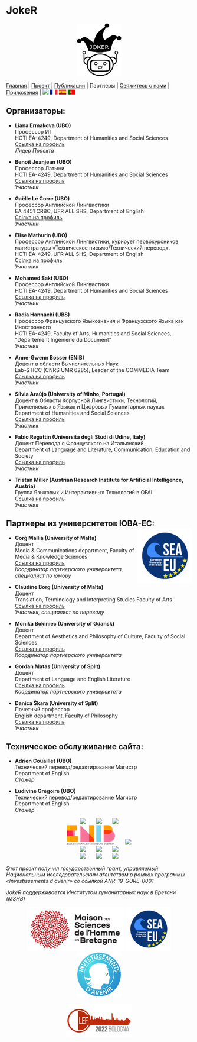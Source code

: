 # JokeR
<p align="center">
  <img src="../img/Joker.png" width="120" height="142">
</p>

[Главная](index) | [Проект](project) | [Публикации](publications) | Партнеры | [Свяжитесь с нами](contact) | [Приложения](tools) | [<img src="../img/drapeau EN.png" width="20">](https://lepocci.github.io/joker-/EN/index) [<img src="../img/drapeau FR.png" width="20">](https://lepocci.github.io/joker-/FR/index)  [<img src="../img/drapeau ES.png" width="20">](https://lepocci.github.io/joker-/EN/index)  [<img src="../img/drapeau PT.png" width="20">](https://lepocci.github.io/joker-/EN/index) 
<br>

## Организаторы: 
* **Liana Ermakova (UBO)**
<br>Профессор ИТ
<br>HCTI EA-4249, Department of Humanities and Social Sciences
<br>[Ссылка на профиль](https://www.univ-brest.fr/hcti/menu/Membres/Enseignants-chercheurs/Ermakova--Liana)
<br>*Лидер Проекта*

* **Benoît Jeanjean (UBO)**
<br>Профессор Латыни
<br>HCTI EA-4249, Department of Humanities and Social Sciences
<br>[Ссылка на профиль](https://www.univ-brest.fr/hcti/menu/Membres/Enseignants-chercheurs/Jeanjean__Benoit)
<br>*Участник*

* **Gaëlle Le Corre (UBO)** 
<br>Профессор Английской Лингвистики
<br>EA 4451 CRBC, UFR ALL SHS, Department of English
<br>[Ссілка на профиль](https://www.univ-brest.fr/crbc/menu/Membres+du+laboratoire/Enseignants-chercheurs/Ga-lle-Le-Corre)
<br>*Участник*

* **Élise Mathurin (UBO)**
<br>Профессор Английской Лингвистики, курирует первокурсников магистратуры «Техническое письмо/Технический перевод».
<br>HCTI EA-4249, UFR ALL SHS, Department of English
<br>[Ссілка на профиль](https://www.univ-brest.fr/hcti/menu/Membres/Enseignants-chercheurs/Mathurin--Elise)
<br>*Участник*

* **Mohamed Saki (UBO)**
<br>Профессор Английской Лингвистики
<br>HCTI EA-4249, Department of Humanities and Social Sciences
<br>[Ссылка на профиль](https://www.univ-brest.fr/hcti/menu/Membres/Enseignants-chercheurs/Saki--Mohamed)
<br>*Участник*

* **Radia Hannachi (UBS)** 
<br>Профессор Французского Языкознания и Французского Языка как Иностранного
<br>HCTI EA-4249, Faculty of Arts, Humanities and Social Sciences, "Département Ingénierie du Document"
<br>*Участник*

* **Anne-Gwenn Bosser (ENIB)**
<br>Доцент в области Вычислительных Наук
<br>Lab-STICC (CNRS UMR 6285), Leader of the COMMEDIA Team
<br>[Ссылка на профиль](https://labsticc.fr/en/directory/bosser-anne-gwenn)
<br>*Участник*

* **Sílvia Araújo (University of Minho, Portugal)**
<br>Доцент в Области Корпусной Лингвистики, Технологий, Применяемых в Языках и Цифровых Гуманитарных науках
<br>Department of Humanities and Social Sciences
<br>[Ссылка на профиль](http://cehum.ilch.uminho.pt/researchers/25)
<br>*Участник*

* **Fabio Regattin (Università degli Studi di Udine, Italy)** 
<br>Доцент Перевода с Французского на Итальянский
<br>Department of Language and Literature, Communication, Education and Society
<br>[Ссылка на профиль](https://people.uniud.it/page/fabio.regattin)
<br>*Участник*

* **Tristan Miller (Austrian Research Institute for Artificial Intelligence, Austria)**
<br>Группа Языковых и Интерактивных Технологий в OFAI
<br>[Ссылка на профиль](https://logological.org/) 
<br>*Участник*

## Партнеры из университетов ЮВА-ЕС: <img align="right" width="150" height="150" src="../img/SEA-EU.png">

* **Ġorġ Mallia (University of Malta)**
<br>Доцент
<br>Media & Communications department, Faculty of Media & Knowledge Sciences
<br>[Ссылка на профиль](https://www.um.edu.mt/profile/gorgmallia)
<br>*Координатор партнерского университета, специалист по юмору*

* **Claudine Borg (University of Malta)**
<br>Доцент
<br>Translation, Terminology and Interpreting Studies Faculty of Arts
<br>[Ссылка на профиль](https://www.um.edu.mt/profile/claudineborg)
<br>*Участник, специалист по переводу*

* **Monika Bokiniec (University of Gdansk)** 
<br>Доцент
<br>Department of Aesthetics and Philosophy of Culture, Faculty of Social Sciences
<br>[Ссылка на профиль](https://ug.edu.pl/pracownik/413/monika_bokiniec)
<br>*Координатор партнерского университета*

* **Gordan Matas (University of Split)**
<br>Доцент
<br>Department of Language and English Literature
<br>[Ссылка на профиль](https://www.ffst.unist.hr/gordan.matas)
<br>*Координатор партнерского университета*


* **Danica Škara (University of Split)**
<br>Почетный профессор
<br>English department, Faculty of Philosophy
<br>[Ссылка на профиль](https://www.researchgate.net/profile/Danica-Skara)
<br>*Участник*


## Техническое обслуживание сайта:
* **Adrien Couaillet (UBO)**
<br>Технический перевод/редактирование Магистр
<br>Department of English
<br>*Стажер*

* **Ludivine Grégoire (UBO)**
<br>Технический перевод/редактирование Магистр
<br>Department of English
<br>*Стажер*

<p align="center">
<img src="../img/UBO.png" width="150">  <img src="../img/UBS.png" width="150">  <img src="../img/CRBC.png" width="150">
<br><img src="../img/ENIB.png" width="130">  <img src="../img/Cehum.png" width="180">
<br><img src="../img/Università - Malta.png" width="200">  <img src="../img/University of Split.png" width="100">  <img src="../img/Università - UDINE.png" width="230">
<br><img src="../img/University of Gdansk.png" width="120">  <img src="../img/HCTI.png" width="80">  <img src="../img/OFAI.png" width="90">
</p>

<p>
<em>Этот проект получил государственный грант, управляемый Национальным исследовательским агентством в рамках программы «Investissements d'avenir» со ссылкой ANR-19-GURE-0001</em>
</p>
<p>
<em>JokeR поддерживается Институтом гуманитарных наук в Бретани (MSHB)</em>
</p>
<div align="center">
  <a href="https://www.mshb.fr"><img src="../img/MSHB.jpg" height="120"></a>
  <a href="https://sea-eu.org/?lang=fr"><img src="../img/SEA-EU.png" height="120"></a>
  <a href="https://www.gouvernement.fr/le-programme-d-investissements-d-avenir"><img src="../img/Investissement avenir.jpeg" height="120"></a>
</div>
<br />
<div align="center">
  <a href="https://clef2022.clef-initiative.eu/index.php"><img src="../img/CLEF2022.png" height="90"></a> 
</div>
